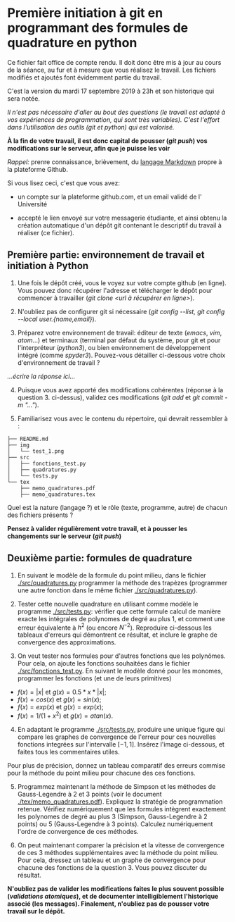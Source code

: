 # Première initiation à git en programmant des formules de quadrature en python

Ce fichier fait office de compte rendu. Il doit donc être mis à jour au
cours de la séance, au fur et à mesure que vous réalisez le travail. Les
fichiers modifiés et ajoutés font évidemment partie du travail.

C'est la version du mardi 17 septembre 2019 à 23h et son historique qui
sera notée.

*Il n'est pas nécessaire d'aller au bout des questions (le travail est
adapté à vos expériences de programmation, qui sont très
variables). C'est l'effort dans l'utilisation des outils (git et python)
qui est valorisé.*

**À la fin de votre travail, il est donc capital de pousser (*git push*)
  vos modifications sur le serveur, afin que je puisse les voir**

*Rappel:* prenre connaissance, brièvement, du [langage
Markdown](https://guides.github.com/features/mastering-markdown) propre
à la plateforme Github.

Si vous lisez ceci, c'est que vous avez:

- un compte sur la plateforme github.com, et un email validé de l'
  Université

- accepté le lien envoyé sur votre messagerie étudiante, et ainsi obtenu
  la création automatique d'un dépôt git contenant le descriptif du
  travail à réaliser (ce fichier).

## Première partie: environnement de travail et initiation à Python

1. Une fois le dépôt créé, vous le voyez sur votre compte github (en
ligne). Vous pouvez donc récupérer l'adresse et télécharger le dépôt
pour commencer à travailler (*git clone <url à récupérer en ligne>*).

2. N'oubliez pas de configurer git si nécessaire (*git config --list,
git config --local user.{name,email}*).

3. Préparez votre environnement de travail: éditeur de texte (*emacs*,
*vim*, *atom*...) et terminaux (terminal par défaut du système, pour git
et pour l'interpréteur *ipython3*), ou bien environnement de
développement intégré (comme *spyder3*). Pouvez-vous détailler
ci-dessous votre choix d'environnement de travail ?

*...écrire la réponse ici...*

4. Puisque vous avez apporté des modifications cohérentes (réponse à la
question 3. ci-dessus), validez ces modifications (*git add* et *git
commit -m "..."*).

5. Familiarisez vous avec le contenu du répertoire, qui devrait
ressembler à :
    
```
├── README.md
├── img
│   └── test_1.png
├── src
│   ├── fonctions_test.py
│   ├── quadratures.py
│   └── tests.py
└── tex
    ├── memo_quadratures.pdf
    ├── memo_quadratures.tex
```

Quel est la nature (langage ?) et le rôle (texte, programme, autre) de
chacun des fichiers présents ?

**Pensez à valider régulièrement votre travail, et à pousser les
  changements sur le serveur (*git push*)**

## Deuxième partie: formules de quadrature

1. En suivant le modèle de la formule du point milieu, dans le fichier
[./src/quadratures.py](./src/quadratures.py) programmer la méthode des
trapèzes (programmer une autre fonction dans le même fichier
[./src/quadratures.py](./src/quadratures.py)).

2. Tester cette nouvelle quadrature en utilisant comme modèle le
programme [./src/tests.py](./src/tests.py): vérifier que cette formule
calcul de manière exacte les intégrales de polynomes de degré au plus 1,
et comment une erreur équivalente à $h^2$ (ou encore
$N^{-2}$). Reproduire ci-dessous les tableaux d'erreurs qui démontrent
ce résultat, et inclure le graphe de convergence des approximations.

3. On veut tester nos formules pour d'autres fonctions que les
polynômes. Pour cela, on ajoute les fonctions souhaitées dans le fichier
[./src/fonctions_test.py](./src/fonctions_test.py). En suivant le modèle
donné pour les monomes, programmer les fonctions (et une de leurs
primitives)
 - $f(x) = |x|$ et $g(x) = 0.5*x*|x|$;
 - $f(x) = cos(x)$ et $g(x) = sin(x)$;
 - $f(x) = exp(x)$ et $g(x) = exp(x)$;
 - $f(x) = 1/(1+x^2)$ et $g(x) = atan(x)$.

4. En adaptant le programme [./src/tests.py](./src/tests.py), produire
une unique figure qui compare les graphes de convergence de l'erreur
pour ces nouvelles fonctions integrées sur l'intervalle
$[-1,1]$. Insérez l'image ci-dessous, et faites tous les commentaires
utiles.

Pour plus de précision, donnez un tableau comparatif des erreurs commise
pour la méthode du point milieu pour chacune des ces fonctions.

5. Programmez maintenant la méthode de Simpson et les méthodes de
   Gauss-Legendre à 2 et 3 points (voir le document
   [./tex/memo_quadratures.pdf](./tex/memo_quadratures.pdf)). Expliquez
   la stratégie de programmation retenue. Vérifiez numériquement que les
   formules intègrent exactement les polynomes de degré au plus 3
   (Simpson, Gauss-Legendre à 2 points) ou 5 (Gauss-Legendre à 3
   points). Calculez numériquement l'ordre de convergence de ces
   méthodes.

6. On peut maintenant comparer la précision et la vitesse de convergence
   de ces 3 méthodes supplémentaires avec la méthode du point
   milieu. Pour cela, dressez un tableau et un graphe de convergence
   pour chacune des fonctions de la question 3. Vous pouvez discuter du
   résultat.

**N'oubliez pas de valider les modifications faites le plus souvent
possible (*validations atomiques*), et de documenter intelligiblement
l'historique associé (les messages). Finalement, n'oubliez pas de
pousser votre travail sur le dépôt.**
